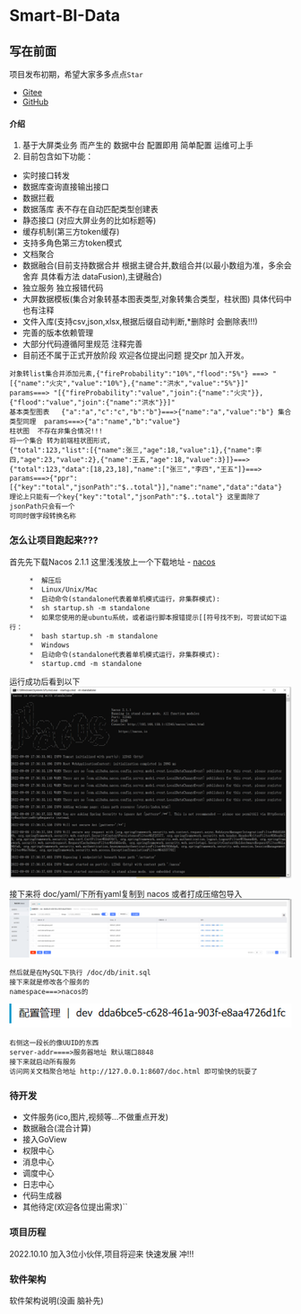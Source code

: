 # Smart-BI-Data

## 写在前面

项目发布初期，希望大家多多点点`Star`
- [Gitee](https://gitee.com/new_sonw/Smart-BI-Data)
- [GitHub](https://github.com/ShelikeSnow/Smart-BI-Data)
#### 介绍
1. 基于大屏类业务 而产生的 数据中台 配置即用 简单配置 运维可上手
2. 目前包含如下功能：
- 实时接口转发
- 数据库查询直接输出接口
- 数据拦截
- 数据落库 表不存在自动匹配类型创建表
- 静态接口 (对应大屏业务的比如标题等)
- 缓存机制(第三方token缓存)
- 支持多角色第三方token模式
- 文档聚合
- 数据融合(目前支持数据合并 根据主键合并,数组合并(以最小数组为准，多余会舍弃 具体看方法 dataFusion),主键融合)
- 独立服务 独立报错代码
- 大屏数据模板(集合对象转基本图表类型,对象转集合类型，柱状图) 具体代码中也有注释
- 文件入库(支持csv,json,xlsx,根据后缀自动判断,*删除时 会删除表!!!)
- 完善的版本依赖管理
- 大部分代码遵循阿里规范  注释完善
- 目前还不属于正式开放阶段 欢迎各位提出问题 提交pr 加入开发。
```
对象转list集合并添加元素,{"fireProbability":"10%","flood":"5%"} ===> "[{"name":"火灾","value":"10%"},{"name":"洪水","value":"5%"}]"      params===> "[{"fireProbability":"value","join":{"name":"火灾"}},{"flood":"value","join":{"name":"洪水"}}]"
基本类型图表   {"a":"a","c":"c","b":"b"}===>{"name":"a","value":"b"} 集合类型同理  params===>{"a":"name","b":"value"}
柱状图  不存在非集合情况!!!
将一个集合 转为前端柱状图形式,
{"total":123,"list":[{"name":张三,"age":18,"value":1},{"name":李四,"age":23,"value":2},{"name":王五,"age":18,"value":3}]}===>{"total":123,"data":[18,23,18],"name":["张三","李四","王五"]}===>
params===>{"ppr":[{"key":"total","jsonPath":"$..total"}],"name":"name","data":"data"} 理论上只能有一个key{"key":"total","jsonPath":"$..total"} 这里面除了jsonPath只会有一个
可同时做字段转换名称
```

### 怎么让项目跑起来???
首先先下载Nacos 2.1.1 
这里浅浅放上一个下载地址 - [nacos](https://github.com/alibaba/nacos/releases)
```  
     *  解压后   
     *  Linux/Unix/Mac
     *  启动命令(standalone代表着单机模式运行，非集群模式):
     *  sh startup.sh -m standalone
     *  如果您使用的是ubuntu系统，或者运行脚本报错提示[[符号找不到，可尝试如下运行：
     *  bash startup.sh -m standalone
     *  Windows
     *  启动命令(standalone代表着单机模式运行，非集群模式):
     *  startup.cmd -m standalone
```
运行成功后看到以下
![运行成功](/doc/png/nacos.png)

接下来将 doc/yaml/下所有yaml复制到 nacos 或者打成压缩包导入
![配置图](/doc/png/nacosp.png)
```
然后就是在MySQL下执行 /doc/db/init.sql
接下来就是修改各个服务的
namespace===>nacos的
```
![namespace](/doc/png/namespace.png)
```
右侧这一段长的像UUID的东西
server-addr====>服务器地址 默认端口8848
接下来就启动所有服务
访问网关文档聚合地址 http://127.0.0.1:8607/doc.html 即可愉快的玩耍了
```
### 待开发
- 文件服务(ico,图片,视频等...不做重点开发)
- 数据融合(混合计算)
- 接入GoView
- 权限中心
- 消息中心
- 调度中心
- 日志中心
- 代码生成器
- 其他待定(欢迎各位提出需求)``

### 项目历程
2022.10.10 加入3位小伙伴,项目将迎来 快速发展 冲!!!
### 软件架构
软件架构说明(没画 脑补先)

